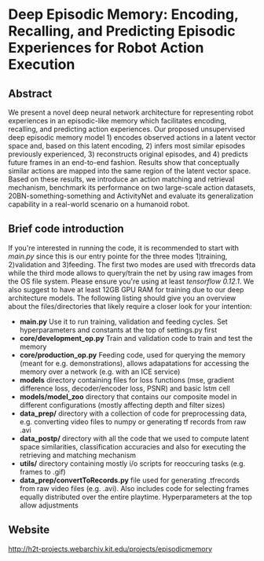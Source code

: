 #  Deep Episodic Memory: Encoding, Recalling, and Predicting Episodic Experiences for Robot Action Execution
## Abstract
We present a novel deep neural network architecture for representing robot experiences in an episodic-like memory which facilitates encoding, recalling, and predicting action experiences. Our proposed unsupervised deep episodic memory model 1) encodes observed actions in a latent vector space and, based on this latent encoding, 2) infers most similar episodes previously experienced, 3) reconstructs original episodes, and 4) predicts future frames in an end-to-end fashion. Results show that conceptually similar actions are mapped into the same region of the latent vector space. Based on these results, we introduce an action matching and retrieval mechanism, benchmark its performance on two large-scale action datasets, 20BN-something-something and ActivityNet and evaluate its generalization capability in a real-world scenario on a humanoid robot.

## Brief code introduction
If you're interested in running the code, it is recommended to start with _main.py_ since this is our entry pointe for the three modes 1)training, 2)validation and 3)feeding. The first two modes are used with tfrecords data while the third mode allows to query/train the net by using raw images from the OS file system. Please ensure you're using at least _tensorflow 0.12.1_. We also suggest to have at least 12GB GPU RAM for training due to our deep architecture models. The following listing should give you an overview about the files/directories that likely require a closer look for your intention:
+ **main.py**
Use it to run training, validation and feeding cycles. Set hyperparameters and constants at the top of settings.py first
+ **core/development_op.py**
Train and validation code to train and test the memory
+ **core/production_op.py**
Feeding code, used for querying the memory (meant for e.g. demonstrations), allows adapatations for accessing the memory over a network (e.g. with an ICE service)
+ **models**
  directory containing files for loss functions (mse, gradient difference loss, decoder/encoder loss, PSNR) and basic lstm cell
+ **models/model_zoo**
  directory that contains our composite model in different configurations (mostly affecting depth and filter sizes)
+ **data_prep/**
  directory with a collection of code for preprocessing data, e.g. converting video files to numpy or generating tf records from raw .avi
+ **data_postp/**
  directory with all the code that we used to compute latent space similarities, classification accuracies and also for executing the retrieving and matching mechanism
+ **utils/**
  directory containing mostly i/o scripts for reoccuring tasks (e.g. frames to .gif)
+ **data_prep/convertToRecords.py**
  file used for generating .tfrecords from raw video files (e.g. .avi). Also includes code for selecting frames equally distributed over the entire playtime. Hyperparameters at the top allow adjustments



## Website
http://h2t-projects.webarchiv.kit.edu/projects/episodicmemory
